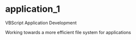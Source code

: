 # application_1
VBScript Application Development

Working towards a more efficient file system for applications
